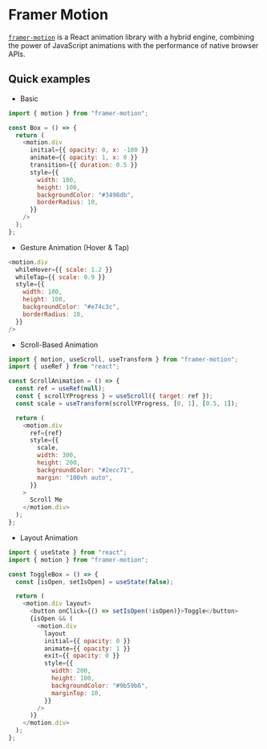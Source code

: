 # Framer Motion

[`framer-motion`](https://www.npmjs.com/package/framer-motion) is a React animation library with a hybrid engine, combining the power of JavaScript animations with the performance of native browser APIs.

## Quick examples

- Basic

```javascript
import { motion } from "framer-motion";

const Box = () => {
  return (
    <motion.div
      initial={{ opacity: 0, x: -100 }}
      animate={{ opacity: 1, x: 0 }}
      transition={{ duration: 0.5 }}
      style={{
        width: 100,
        height: 100,
        backgroundColor: "#3498db",
        borderRadius: 10,
      }}
    />
  );
};
```

- Gesture Animation (Hover & Tap)

```javascript
<motion.div
  whileHover={{ scale: 1.2 }}
  whileTap={{ scale: 0.9 }}
  style={{
    width: 100,
    height: 100,
    backgroundColor: "#e74c3c",
    borderRadius: 10,
  }}
/>
```

- Scroll-Based Animation

```javascript
import { motion, useScroll, useTransform } from "framer-motion";
import { useRef } from "react";

const ScrollAnimation = () => {
  const ref = useRef(null);
  const { scrollYProgress } = useScroll({ target: ref });
  const scale = useTransform(scrollYProgress, [0, 1], [0.5, 1]);

  return (
    <motion.div
      ref={ref}
      style={{
        scale,
        width: 300,
        height: 200,
        backgroundColor: "#2ecc71",
        margin: "100vh auto",
      }}
    >
      Scroll Me
    </motion.div>
  );
};
```

- Layout Animation

```javascript
import { useState } from "react";
import { motion } from "framer-motion";

const ToggleBox = () => {
  const [isOpen, setIsOpen] = useState(false);

  return (
    <motion.div layout>
      <button onClick={() => setIsOpen(!isOpen)}>Toggle</button>
      {isOpen && (
        <motion.div
          layout
          initial={{ opacity: 0 }}
          animate={{ opacity: 1 }}
          exit={{ opacity: 0 }}
          style={{
            width: 200,
            height: 100,
            backgroundColor: "#9b59b6",
            marginTop: 10,
          }}
        />
      )}
    </motion.div>
  );
};
```
